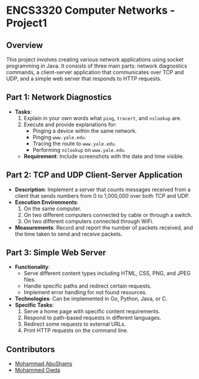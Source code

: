 # ENCS3320 Computer Networks - Project1

## Overview
This project involves creating various network applications using socket programming in Java. It consists of three main parts: network diagnostics commands, a client-server application that communicates over TCP and UDP, and a simple web server that responds to HTTP requests.

## Part 1: Network Diagnostics
- **Tasks**:
  1. Explain in your own words what `ping`, `tracert`, and `nslookup` are.
  2. Execute and provide explanations for:
     - Pinging a device within the same network.
     - Pinging `www.yale.edu`.
     - Tracing the route to `www.yale.edu`.
     - Performing `nslookup` on `www.yale.edu`.
  - **Requirement**: Include screenshots with the date and time visible.

## Part 2: TCP and UDP Client-Server Application
- **Description**: Implement a server that counts messages received from a client that sends numbers from 0 to 1,000,000 over both TCP and UDP.
- **Execution Environments**:
  1. On the same computer.
  2. On two different computers connected by cable or through a switch.
  3. On two different computers connected through WiFi.
- **Measurements**: Record and report the number of packets received, and the time taken to send and receive packets.

## Part 3: Simple Web Server
- **Functionality**:
  - Serve different content types including HTML, CSS, PNG, and JPEG files.
  - Handle specific paths and redirect certain requests.
  - Implement error handling for not found resources.
- **Technologies**: Can be implemented in Go, Python, Java, or C.
- **Specific Tasks**:
  1. Serve a home page with specific content requirements.
  2. Respond to path-based requests in different languages.
  3. Redirect some requests to external URLs.
  4. Print HTTP requests on the command line.

## Contributors

- [Mohammad AbuShams](https://github.com/MohammadAbuShams)
- [Mohammed Owda](https://github.com/M7mdOdeh1)
